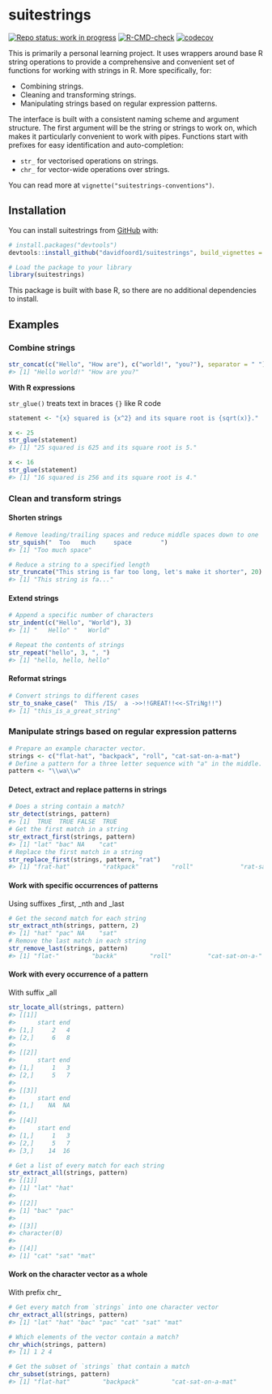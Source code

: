 
<!-- README.md is generated from README.Rmd. Please edit that file -->

# suitestrings

<!-- badges: start -->

[![Repo status: work in
progress](https://www.repostatus.org/badges/latest/wip.svg)](https://www.repostatus.org/#wip)
[![R-CMD-check](https://github.com/davidfoord1/suitestrings/actions/workflows/R-CMD-check.yaml/badge.svg)](https://github.com/davidfoord1/suitestrings/actions/workflows/R-CMD-check.yaml)
[![codecov](https://codecov.io/gh/davidfoord1/suitestrings/graph/badge.svg?token=F41JP7X4YP)](https://codecov.io.gh.davidfoord1/suitestrings)

<!-- badges: end -->

This is primarily a personal learning project. It uses wrappers around
base R string operations to provide a comprehensive and convenient set
of functions for working with strings in R. More specifically, for:

- Combining strings.
- Cleaning and transforming strings.
- Manipulating strings based on regular expression patterns.

The interface is built with a consistent naming scheme and argument
structure. The first argument will be the string or strings to work on,
which makes it particularly convenient to work with pipes. Functions
start with prefixes for easy identification and auto-completion:

- `str_` for vectorised operations on strings.
- `chr_` for vector-wide operations over strings.

You can read more at `vignette("suitestrings-conventions")`.

## Installation

You can install suitestrings from [GitHub](https://github.com/) with:

``` r
# install.packages("devtools")
devtools::install_github("davidfoord1/suitestrings", build_vignettes = TRUE)

# Load the package to your library
library(suitestrings)
```

This package is built with base R, so there are no additional
dependencies to install.

## Examples

### Combine strings

``` r
str_concat(c("Hello", "How are"), c("world!", "you?"), separator = " ")
#> [1] "Hello world!" "How are you?"
```

**With R expressions**

`str_glue()` treats text in braces `{}` like R code

``` r
statement <- "{x} squared is {x^2} and its square root is {sqrt(x)}."

x <- 25
str_glue(statement)
#> [1] "25 squared is 625 and its square root is 5."

x <- 16
str_glue(statement)
#> [1] "16 squared is 256 and its square root is 4."
```

### Clean and transform strings

#### Shorten strings

``` r
# Remove leading/trailing spaces and reduce middle spaces down to one
str_squish("  Too   much     space        ")
#> [1] "Too much space"

# Reduce a string to a specified length
str_truncate("This string is far too long, let's make it shorter", 20)
#> [1] "This string is fa..."
```

#### Extend strings

``` r
# Append a specific number of characters
str_indent(c("Hello", "World"), 3)
#> [1] "   Hello" "   World"

# Repeat the contents of strings
str_repeat("hello", 3, ", ")
#> [1] "hello, hello, hello"
```

#### Reformat strings

``` r
# Convert strings to different cases
str_to_snake_case("  This /IS/  a ->>!!GREAT!!<<-STriNg!!")
#> [1] "this_is_a_great_string"
```

### Manipulate strings based on regular expression patterns

``` r
# Prepare an example character vector.
strings <- c("flat-hat", "backpack", "roll", "cat-sat-on-a-mat")
# Define a pattern for a three letter sequence with "a" in the middle.
pattern <- "\\wa\\w"
```

#### Detect, extract and replace patterns in strings

``` r
# Does a string contain a match?
str_detect(strings, pattern)
#> [1]  TRUE  TRUE FALSE  TRUE
# Get the first match in a string
str_extract_first(strings, pattern)
#> [1] "lat" "bac" NA    "cat"
# Replace the first match in a string
str_replace_first(strings, pattern, "rat")
#> [1] "frat-hat"         "ratkpack"         "roll"             "rat-sat-on-a-mat"
```

#### Work with specific occurrences of patterns

Using suffixes \_first, \_nth and \_last

``` r
# Get the second match for each string
str_extract_nth(strings, pattern, 2)
#> [1] "hat" "pac" NA    "sat"
# Remove the last match in each string
str_remove_last(strings, pattern)
#> [1] "flat-"         "backk"         "roll"          "cat-sat-on-a-"
```

#### Work with every occurrence of a pattern

With suffix \_all

``` r
str_locate_all(strings, pattern)
#> [[1]]
#>      start end
#> [1,]     2   4
#> [2,]     6   8
#> 
#> [[2]]
#>      start end
#> [1,]     1   3
#> [2,]     5   7
#> 
#> [[3]]
#>      start end
#> [1,]    NA  NA
#> 
#> [[4]]
#>      start end
#> [1,]     1   3
#> [2,]     5   7
#> [3,]    14  16

# Get a list of every match for each string
str_extract_all(strings, pattern)
#> [[1]]
#> [1] "lat" "hat"
#> 
#> [[2]]
#> [1] "bac" "pac"
#> 
#> [[3]]
#> character(0)
#> 
#> [[4]]
#> [1] "cat" "sat" "mat"
```

#### Work on the character vector as a whole

With prefix chr\_

``` r
# Get every match from `strings` into one character vector
chr_extract_all(strings, pattern)
#> [1] "lat" "hat" "bac" "pac" "cat" "sat" "mat"

# Which elements of the vector contain a match?
chr_which(strings, pattern)
#> [1] 1 2 4

# Get the subset of `strings` that contain a match
chr_subset(strings, pattern)
#> [1] "flat-hat"         "backpack"         "cat-sat-on-a-mat"
```

